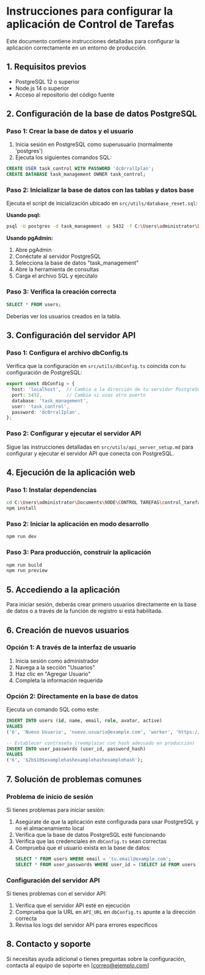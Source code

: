 
# Instrucciones para configurar la aplicación de Control de Tarefas

Este documento contiene instrucciones detalladas para configurar la aplicación correctamente en un entorno de producción.

## 1. Requisitos previos

- PostgreSQL 12 o superior
- Node.js 14 o superior
- Acceso al repositorio del código fuente

## 2. Configuración de la base de datos PostgreSQL

### Paso 1: Crear la base de datos y el usuario

1. Inicia sesión en PostgreSQL como superusuario (normalmente 'postgres')
2. Ejecuta los siguientes comandos SQL:

```sql
CREATE USER task_control WITH PASSWORD 'dc0rralIplan';
CREATE DATABASE task_management OWNER task_control;
```

### Paso 2: Inicializar la base de datos con las tablas y datos base

Ejecuta el script de inicialización ubicado en `src/utils/database_reset.sql`:

**Usando psql:**
```bash
psql -U postgres -d task_management -p 5432 -f C:\Users\administrator\Documents\NODE\CONTROL TAREFAS\control_tarefas\src\utils\database_reset.sql
```

**Usando pgAdmin:**
1. Abre pgAdmin
2. Conéctate al servidor PostgreSQL
3. Selecciona la base de datos "task_management"
4. Abre la herramienta de consultas
5. Carga el archivo SQL y ejecútalo

### Paso 3: Verifica la creación correcta

```sql
SELECT * FROM users;
```

Deberías ver los usuarios creados en la tabla.

## 3. Configuración del servidor API

### Paso 1: Configura el archivo dbConfig.ts

Verifica que la configuración en `src/utils/dbConfig.ts` coincida con tu configuración de PostgreSQL:

```typescript
export const dbConfig = {
  host: 'localhost',  // Cambia a la dirección de tu servidor PostgreSQL
  port: 5432,         // Cambia si usas otro puerto
  database: 'task_management',
  user: 'task_control',
  password: 'dc0rralIplan',
};
```

### Paso 2: Configurar y ejecutar el servidor API

Sigue las instrucciones detalladas en `src/utils/api_server_setup.md` para configurar y ejecutar el servidor API que conecta con PostgreSQL.

## 4. Ejecución de la aplicación web

### Paso 1: Instalar dependencias

```bash
cd C:\Users\administrator\Documents\NODE\CONTROL TAREFAS\control_tarefas
npm install
```

### Paso 2: Iniciar la aplicación en modo desarrollo

```bash
npm run dev
```

### Paso 3: Para producción, construir la aplicación

```bash
npm run build
npm run preview
```

## 5. Accediendo a la aplicación

Para iniciar sesión, deberás crear primero usuarios directamente en la base de datos o a través de la función de registro si está habilitada.

## 6. Creación de nuevos usuarios

### Opción 1: A través de la interfaz de usuario

1. Inicia sesión como administrador
2. Navega a la sección "Usuarios"
3. Haz clic en "Agregar Usuario"
4. Completa la información requerida

### Opción 2: Directamente en la base de datos

Ejecuta un comando SQL como este:

```sql
INSERT INTO users (id, name, email, role, avatar, active) 
VALUES 
('6', 'Nuevo Usuario', 'nuevo.usuario@example.com', 'worker', 'https://ui-avatars.com/api/?name=Nuevo+Usuario&background=0D8ABC&color=fff', true);

-- Establecer contraseña (reemplazar con hash adecuado en producción)
INSERT INTO user_passwords (user_id, password_hash) 
VALUES 
('6', '$2b$10$examplehashexamplehashexamplehash');
```

## 7. Solución de problemas comunes

### Problema de inicio de sesión

Si tienes problemas para iniciar sesión:

1. Asegúrate de que la aplicación esté configurada para usar PostgreSQL y no el almacenamiento local
2. Verifica que la base de datos PostgreSQL esté funcionando
3. Verifica que las credenciales en `dbConfig.ts` sean correctas
4. Comprueba que el usuario exista en la base de datos:
   ```sql
   SELECT * FROM users WHERE email = 'tu.email@example.com';
   SELECT * FROM user_passwords WHERE user_id = (SELECT id FROM users WHERE email = 'tu.email@example.com');
   ```

### Configuración del servidor API

Si tienes problemas con el servidor API:

1. Verifica que el servidor API esté en ejecución
2. Comprueba que la URL en `API_URL` en `dbConfig.ts` apunte a la dirección correcta
3. Revisa los logs del servidor API para errores específicos

## 8. Contacto y soporte

Si necesitas ayuda adicional o tienes preguntas sobre la configuración, contacta al equipo de soporte en [correo@ejemplo.com]
